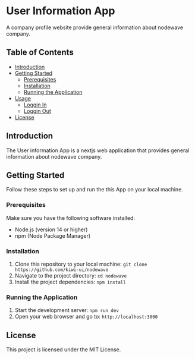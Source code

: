 # User Information App

A company profile website provide general information about nodewave company.

## Table of Contents
- [Introduction](#introduction)
- [Getting Started](#getting-started)
  - [Prerequisites](#prerequisites)
  - [Installation](#installation)
  - [Running the Application](#running-the-application)
- [Usage](#usage)
  - [Loggin In](#logging-in)
  - [Loggin Out](#logging-out)
- [License](#license)

## Introduction
The User information App is a nextjs web application that provides general information about nodewave company.

## Getting Started
Follow these steps to set up and run the this App on your local machine.

### Prerequisites
Make sure you have the following software installed:
- Node.js (version 14 or higher)
- npm (Node Package Manager)

### Installation
1. Clone this repository to your local machine: `git clone https://github.com/kiwi-ui/nodewave`
2. Navigate to the project directory: `cd nodewave`
3. Install the project dependencies: `npm install`

### Running the Application
1. Start the development server: `npm run dev`
2. Open your web browser and go to: `http://localhost:3000`

## License
This project is licensed under the MIT License.

